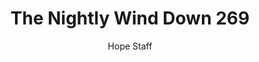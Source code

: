 ---
image: /assets/img/nwd/269_nwd_proverbs_11_25_b_nlt.png
title: The Nightly Wind Down 269
categories:
  - The Nightly Wind Down
author: Hope Staff
notes: The Nightly Wind Down 269
embed: >-
  EMBED_GOES_HERE
transcript: >-
  SOME LINES OF TEXT START HERE
---